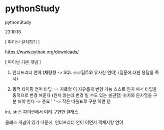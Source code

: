 # pythonStudy
pythonStudy

23.10.16

[ 파이썬 설치하기 ]

https://www.python.org/downloads/

[ 파이썬 기본 개념 ]

1. 인터프리터 언어
(채팅형 -> SQL 스크립트와 유사한 언어)
(질문에 대한 응답을 즉시)

2. 동적 타이핑 언어
	타입 == 자료형 이 자유롭게 변형 가능
	스스로 인지 해서 타입을 동적으로 변경 해준다
	(원치 않는데 변경 될 수도 있는 불편함)
	숫자와 문자열을 구분 해야 한다 -> 중요
	' ' -> 작은 따옴표로 구분 하면 됌

int, str은 파이썬에서 미리 구현한 클래스

클래스 개념이 있기 때문에, 인터프리터 언어 이면서 객체지향 언어

